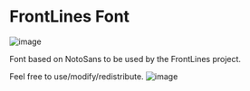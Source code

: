 # FrontLines Font
![image](https://user-images.githubusercontent.com/11815754/233795945-6f42a28b-6361-4104-9397-6b400c2c0d7e.png)

Font based on NotoSans to be used by the FrontLines project.

Feel free to use/modify/redistribute.
![image](https://user-images.githubusercontent.com/11815754/233795848-77acb894-1cb5-4dc9-b2c4-c5e9ea22e84b.png)

